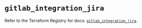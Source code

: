 # `gitlab_integration_jira`

Refer to the Terraform Registry for docs: [`gitlab_integration_jira`](https://registry.terraform.io/providers/gitlabhq/gitlab/17.9.0/docs/resources/integration_jira).
